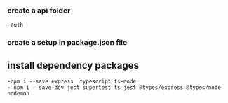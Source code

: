 ### create a api folder
    -auth
### create a setup in package.json file 

## install dependency packages 
    -npm i --save express  typescript ts-node 
    - npm i --save-dev jest supertest ts-jest @types/express @types/node nodemon
